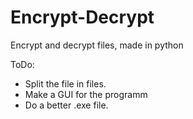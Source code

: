 # Encrypt-Decrypt
Encrypt and decrypt files, made in python

ToDo:
- Split the file in files.
- Make a GUI for the programm
- Do a better .exe file.
